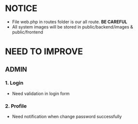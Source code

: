# NOTICE 
- File web.php in routes folder is our all route. **BE CAREFUL**
- All system images will be stored in public/backend/images & public/frontend
# NEED TO IMPROVE
## ADMIN
### 1. Login 
- Need validation in login form

### 2. Profile
- Need notification when change password successfully 


